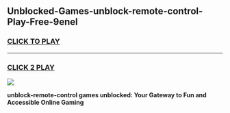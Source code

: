 
## Unblocked-Games-unblock-remote-control-Play-Free-9enel
<h3>
<a href="https://premium76.site?title=unblock-remote-control&ref=23A">CLICK TO PLAY</a></h3>
<hr>

<h3>
<a href="https://premium76.site?title=unblock-remote-control&ref=23A">CLICK 2 PLAY</a>
  
</h3>

<a href="https://premium76.site?title=unblock-remote-control&ref=23A"><img src="https://clearcache.store/games.png"></a>


**unblock-remote-control games unblocked: Your Gateway to Fun and Accessible Online Gaming**
